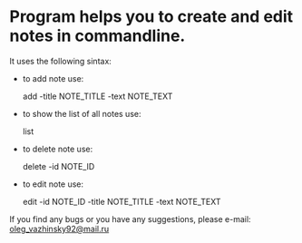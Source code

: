 # Program helps you to create and edit notes in commandline.

It uses the following sintax:

- to add note use:
    
    add -title NOTE_TITLE -text NOTE_TEXT
- to show the list of all notes use:
    
    list
- to delete note use:
    
    delete -id NOTE_ID
- to edit note use:
    
    edit -id NOTE_ID -title NOTE_TITLE -text NOTE_TEXT

If you find any bugs or you have any suggestions, please e-mail: oleg_vazhinsky92@mail.ru